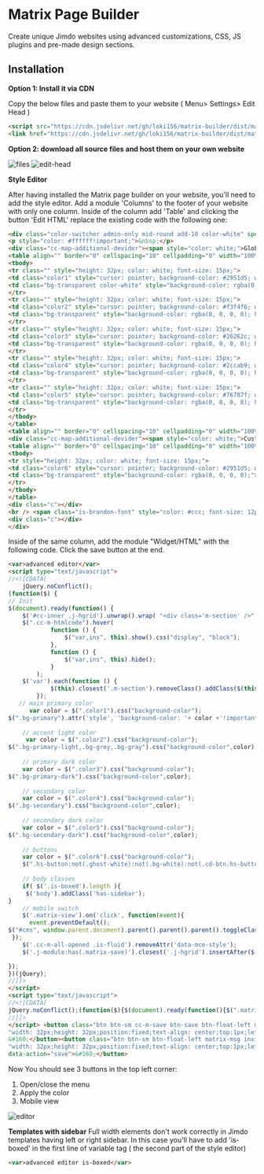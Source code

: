 # Matrix Page Builder
Create unique Jimdo websites using advanced customizations, CSS, JS plugins and pre-made design sections.
## Installation
**Option 1: Install it via CDN**

Copy the below files and paste them to your website ( Menu> Settings> Edit Head )

```html
<script src="https://cdn.jsdelivr.net/gh/loki156/matrix-builder/dist/matrix-builder.min.js" type="text/javascript"></script>
<link href="https://cdn.jsdelivr.net/gh/loki156/matrix-builder/dist/matrix-builder.min.css" rel="stylesheet" type="text/css" />
```

**Option 2: download  all source files and host them on your own website**

![files](https://user-images.githubusercontent.com/85053221/210156696-debcd273-6e8c-4866-9633-0b2b9d6e4117.png)
![edit-head](https://user-images.githubusercontent.com/85053221/210156726-2522bb99-d17b-4306-820d-a2fbd7a58484.png)

**Style Editor**

After having installed the Matrix page builder on your website, you'll need to add the style editor.
Add a module 'Columns' to the footer of your website with only one column. Inside of the column add 'Table' and clicking the button 'Edit HTML' replace the existing code with the following one:
```html
<div class="color-switcher admin-only mid-round add-10 color-white" spellcheck="false" style="background: #404040; max-height: 240px; overflow-y: scroll;">
<p style="color: #ffffff!important;">&nbsp;</p>
<div class="cc-map-additional-devider"><span style="color: white;">Global colors</span></div>
<table align="" border="0" cellspacing="10" cellpadding="0" width="100%" height="0%" class="mceEditable" style="border: 0px solid #ffffff; background-color: rgba(0, 0, 0, 0);">
<tbody>
<tr class="" style="height: 32px; color: white; font-size: 15px;">
<td class="color1" style="cursor: pointer; background-color: #2951d5; width: 32px; height: 32px; text-align: center; border-radius: 500px; border: 1px solid #666666;">&nbsp;</td>
<td class="bg-transparent color-white" style="background-color: rgba(0, 0, 0, 0); height: 32px;">&nbsp;bg-primary</td>
</tr>
<tr class="" style="height: 32px; color: white; font-size: 15px;">
<td class="color2" style="cursor: pointer; background-color: #f3f4f6; width: 32px; height: 32px; text-align: center; border-radius: 500px; border: 1px solid #666666;"><span style="color: #ffffff;">&nbsp;</span></td>
<td class="bg-transparent" style="background-color: rgba(0, 0, 0, 0); height: 32px;"><span style="color: #ffffff;">&nbsp;bg-primary-light</span></td>
</tr>
<tr class="" style="height: 32px; color: white; font-size: 15px;">
<td class="color3" style="cursor: pointer; background-color: #26262c; width: 32px; height: 32px; text-align: center; border-radius: 500px; border: 1px solid #666666;"><span style="color: #ffffff;">&nbsp;</span></td>
<td class="bg-transparent" style="background-color: rgba(0, 0, 0, 0); height: 32px;"><span style="color: #ffffff;">&nbsp;bg-primary-dark</span></td>
</tr>
<tr class="" style="height: 32px; color: white; font-size: 15px;">
<td class="color4" style="cursor: pointer; background-color: #2ccab9; width: 32px; height: 32px; text-align: center; border-radius: 500px; border: 1px solid #666666;">&nbsp;</td>
<td class="bg-transparent" style="background-color: rgba(0, 0, 0, 0); height: 32px;"><span style="color: #ffffff;">&nbsp;bg-secondary</span></td>
</tr>
<tr class="" style="height: 32px; color: white; font-size: 15px;">
<td class="color5" style="cursor: pointer; background-color: #76787f; width: 32px; height: 32px; text-align: center; border-radius: 500px; border: 1px solid #666666;">&nbsp;</td>
<td class="bg-transparent" style="background-color: rgba(0, 0, 0, 0); height: 32.5382px;"><span style="color: #ffffff;">&nbsp;bg-secondary-dark</span></td>
</tr>
</tbody>
</table>
<table align="" border="0" cellspacing="10" cellpadding="0" width="100%" height="0%" class="mceEditable" style="border: 0px solid #ffffff; background-color: rgba(0, 0, 0, 0);"></table>
<div class="cc-map-additional-devider"><span style="color: white;">Custom buttons</span></div>
<table align="" border="0" cellspacing="10" cellpadding="0" width="100%" height="0" class="mceEditable" style="border: 0px solid #ffffff; background-color: rgba(0, 0, 0, 0);">
<tbody>
<tr style="height: 32px; color: white; font-size: 15px;">
<td class="color6" style="cursor: pointer; background-color: #2951d5; width: 32px; height: 32px; text-align: center; border-radius: 500px; border: 1px solid #666666;">&nbsp;</td>
<td class="bg-transparent" style="background-color: rgba(0, 0, 0, 0);">&nbsp;background</td>
</tr>
</tbody>
</table>
<div class="c"></div>
<br /> <span class="is-brandon-font" style="color: #ccc; font-size: 12px;">Note: All changes made here will be applied to your entire website</span>
<div class="c"></div>
</div>
```

Inside of the same column, add the module "Widget/HTML" with the following code. Click the save button at the end.
```html
<var>advanced editor</var> 
<script type="text/javascript">
//<![CDATA[
    jQuery.noConflict();  
(function($) {  
// Init 
$(document).ready(function() { 
    $('#cc-inner .j-hgrid').unwrap().wrap( "<div class='m-section' />" );  
    $(".cc-m-htmlcode").hover(
            function () {
                $("var,ins", this).show().css("display", "block");
            },
            function () {
                $("var,ins", this).hide();
            }
        );
    $('var').each(function () {
            $(this).closest('.m-section').removeClass().addClass($(this).text());
        });
   // main primary color
      var color = $(".color1").css("background-color");
$(".bg-primary").attr('style', 'background-color: '+ color +'!important');
    
    // accent light color
     var color = $(".color2").css("background-color");
$(".bg-primary-light,.bg-grey,.bg-gray").css("background-color",color);
    
    // primary dark color
    var color = $(".color3").css("background-color");
$(".bg-primary-dark").css("background-color",color);
    
    // secondary color
    var color = $(".color4").css("background-color");
$(".bg-secondary").css("background-color",color);
    
    // secondary dark color
    var color = $(".color5").css("background-color");
$(".bg-secondary-dark").css("background-color",color);
   
    // buttons
    var color = $(".color6").css("background-color");
    $(".hs-button:not(.ghost-white):not(.bg-white):not(.cd-btn.hs-button):not(.ghost-dark)").css("background-color",color);
    
    // body classes
    if( $('.is-boxed').length ){
     $('body').addClass('has-sidebar');
}
    // mobile switch
    $('.matrix-view').on('click', function(event){
      event.preventDefault();
$("#cms", window.parent.document).parent().parent().parent().toggleClass("j-prev-phone-portrait");          
 });  
    $('.cc-m-all-opened .is-fluid').removeAttr('data-mce-style');
    $('.j-module:has(.matrix-save)').closest('.j-hgrid').insertAfter($(".content-switcher"));  

});
})(jQuery); 
//]]>
</script> 
<script type="text/javascript">
//<![CDATA[
jQuery.noConflict();(function($){$(document).ready(function(){$(".matrix .is-fluid").draggable({containment:"parent",stop:function(){var l=(100*parseFloat($(this).position().left/parseFloat($(this).parent().width())))+"%";var t=(100*parseFloat($(this).position().top/parseFloat($(this).parent().height())))+"%";$(this).css("left",l);$(this).css("top",t)}});$(".matrix .is-fluid-area .is-fluid").resizable({containment:"parent",autoHide:!0,stop:function(e,ui){var parent=ui.element.parent();ui.element.css({width:ui.element.width()/parent.width()*100+"%",height:ui.element.height()/parent.height()*100+"%"})}});$(".reset-btn").click(function(){$(".matrix .is-fluid").draggable("destroy");$(".matrix .is-fluid").draggable()});$(".edit-btn").click(function(){$(".matrix .is-fluid").draggable("destroy")});$(".btn-delete").click(function(){$(this).parent().remove()});$('.btn-add').click(function(){$(this).parent('.is-fluid').clone().insertAfter($(this).parent())});$(".matrix .is-fluid").draggable().click(function(){$(this).draggable({disabled:!1})}).dblclick(function(){$(this).draggable({disabled:!0})});$('.is-fluid').removeAttr('data-mce-style');$('.bg-custom-color').each(function(){var bgColor=$(this).find('span').css('color');$(this).parent().attr('style','background-color: '+bgColor+'!important')})})})(jQuery)
//]]>
</script> <button class="btn btn-sm cc-m-save btn-save btn-float-left matrix-msg matrix-save invisible" data-action="save" style=
"width: 32px;height: 32px;position:fixed;text-align: center;top:1px;left:35px;z-index:999999;border:1px solid transparent;padding:5px;font-size:30px;background: #1ba9e1;color: #fff;-webkit-border-radius: 2px;border-radius:4px;">
&#160;</button><button class="btn btn-sm btn-float-left matrix-msg invisible matrix-view" style=
"width: 32px;height: 32px;position:fixed;text-align: center;top:1px;left:69px;z-index:999999;border:1px solid transparent;padding:5px;font-size:30px;background: #1ba9e1;color: #fff;-webkit-border-radius: 2px;border-radius:4px;"
data-action="save">&#160;</button>
```

Now You should see 3 buttons in the top left corner:
1. Open/close the menu
2. Apply the color
3. Mobile view

![editor](https://user-images.githubusercontent.com/85053221/210156846-e1fd9149-be24-40f8-b3ae-314d9246498d.png)

**Templates with sidebar**
Full width elements don't work correctly in Jimdo templates having left or right sidebar. In this case you'll have to add 'is-boxed' in the first line of variable tag ( the second part of the style editor)
```html
<var>advanced editor is-boxed</var> 
```



